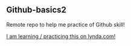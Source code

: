 Github-basics2
--------------

Remote repo to help me practice of Github skill!

[I am learning / practicing this on lynda.com!](http://www.lynda.com) 
